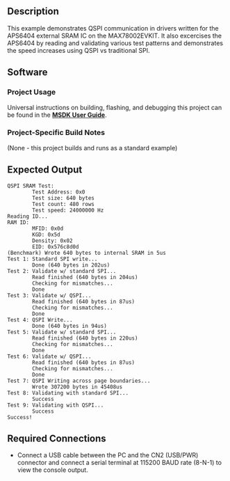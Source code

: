 ## Description

This example demonstrates QSPI communication in drivers written for the APS6404 external SRAM IC on the MAX78002EVKIT.  It also excercises the APS6404 by reading and validating various test patterns and demonstrates the speed increases using QSPI vs traditional SPI.

## Software

### Project Usage

Universal instructions on building, flashing, and debugging this project can be found in the **[MSDK User Guide](https://analogdevicesinc.github.io/msdk/USERGUIDE/)**.

### Project-Specific Build Notes

(None - this project builds and runs as a standard example)

## Expected Output

```shell
QSPI SRAM Test:
        Test Address: 0x0
        Test size: 640 bytes
        Test count: 480 rows
        Test speed: 24000000 Hz
Reading ID...
RAM ID:
        MFID: 0x0d
        KGD: 0x5d
        Density: 0x02
        EID: 0x576c8d0d
(Benchmark) Wrote 640 bytes to internal SRAM in 5us
Test 1: Standard SPI write...
        Done (640 bytes in 202us)
Test 2: Validate w/ standard SPI...
        Read finished (640 bytes in 204us)
        Checking for mismatches...
        Done
Test 3: Validate w/ QSPI...
        Read finished (640 bytes in 87us)
        Checking for mismatches...
        Done
Test 4: QSPI Write...
        Done (640 bytes in 94us)
Test 5: Validate w/ standard SPI...
        Read finished (640 bytes in 220us)
        Checking for mismatches...
        Done
Test 6: Validate w/ QSPI...
        Read finished (640 bytes in 87us)
        Checking for mismatches...
        Done
Test 7: QSPI Writing across page boundaries...
        Wrote 307200 bytes in 45408us
Test 8: Validating with standard SPI...
        Success
Test 9: Validating with QSPI...
        Success
Success!
```

## Required Connections

- Connect a USB cable between the PC and the CN2 (USB/PWR) connector and connect a serial terminal at 115200 BAUD rate (8-N-1) to view the console output.
